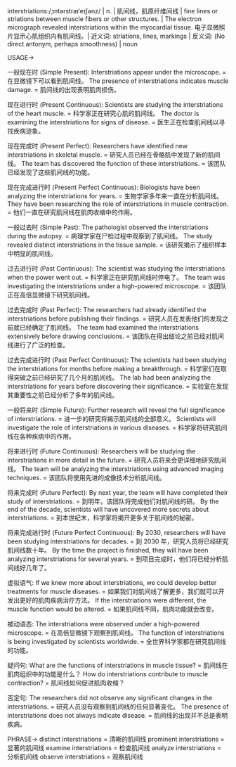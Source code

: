 interstriations:/ˌɪntərstraɪˈeɪʃənz/
| n. | 肌间线，肌原纤维间线 |  fine lines or striations between muscle fibers or other structures.  |  The electron micrograph revealed interstriations within the myocardial tissue. 电子显微照片显示心肌组织内有肌间线。| 近义词: striations, lines, markings | 反义词:  (No direct antonym, perhaps smoothness) | noun

USAGE->

一般现在时 (Simple Present):
Interstriations appear under the microscope. = 在显微镜下可以看到肌间线。
The presence of interstriations indicates muscle damage. = 肌间线的出现表明肌肉损伤。

现在进行时 (Present Continuous):
Scientists are studying the interstriations of the heart muscle. = 科学家正在研究心肌的肌间线。
The doctor is examining the interstriations for signs of disease. = 医生正在检查肌间线以寻找疾病迹象。

现在完成时 (Present Perfect):
Researchers have identified new interstriations in skeletal muscle. = 研究人员已经在骨骼肌中发现了新的肌间线。
The team has discovered the function of these interstriations. = 该团队已经发现了这些肌间线的功能。

现在完成进行时 (Present Perfect Continuous):
Biologists have been analyzing the interstriations for years. = 生物学家多年来一直在分析肌间线。
They have been researching the role of interstriations in muscle contraction. = 他们一直在研究肌间线在肌肉收缩中的作用。


一般过去时 (Simple Past):
The pathologist observed the interstriations during the autopsy. = 病理学家在尸检过程中观察到了肌间线。
The study revealed distinct interstriations in the tissue sample. =  该研究揭示了组织样本中明显的肌间线。

过去进行时 (Past Continuous):
The scientist was studying the interstriations when the power went out. = 科学家正在研究肌间线时停电了。
The team was investigating the interstriations under a high-powered microscope. = 该团队正在高倍显微镜下研究肌间线。


过去完成时 (Past Perfect):
The researchers had already identified the interstriations before publishing their findings. = 研究人员在发表他们的发现之前就已经确定了肌间线。
The team had examined the interstriations extensively before drawing conclusions. = 该团队在得出结论之前已经对肌间线进行了广泛的检查。


过去完成进行时 (Past Perfect Continuous):
The scientists had been studying the interstriations for months before making a breakthrough. = 科学家们在取得突破之前已经研究了几个月的肌间线。
The lab had been analyzing the interstriations for years before discovering their significance. =  实验室在发现其重要性之前已经分析了多年的肌间线。


一般将来时 (Simple Future):
Further research will reveal the full significance of interstriations. = 进一步的研究将揭示肌间线的全部意义。
Scientists will investigate the role of interstriations in various diseases. = 科学家将研究肌间线在各种疾病中的作用。


将来进行时 (Future Continuous):
Researchers will be studying the interstriations in more detail in the future. = 研究人员将来会更详细地研究肌间线。
The team will be analyzing the interstriations using advanced imaging techniques. =  该团队将使用先进的成像技术分析肌间线。


将来完成时 (Future Perfect):
By next year, the team will have completed their study of interstriations. = 到明年，该团队将完成他们对肌间线的研。
By the end of the decade, scientists will have uncovered more secrets about interstriations. = 到本世纪末，科学家将揭开更多关于肌间线的秘密。


将来完成进行时 (Future Perfect Continuous):
By 2030, researchers will have been studying interstriations for decades. = 到 2030 年，研究人员将已经研究肌间线数十年。
By the time the project is finished, they will have been analyzing interstriations for several years. = 到项目完成时，他们将已经分析肌间线好几年了。


虚拟语气:
If we knew more about interstriations, we could develop better treatments for muscle diseases. = 如果我们对肌间线了解更多，我们就可以开发出更好的肌肉疾病治疗方法。
If the interstriations were different, the muscle function would be altered. = 如果肌间线不同，肌肉功能就会改变。


被动语态:
The interstriations were observed under a high-powered microscope. =  在高倍显微镜下观察到肌间线。
The function of interstriations is being investigated by scientists worldwide. = 全世界科学家都在研究肌间线的功能。


疑问句:
What are the functions of interstriations in muscle tissue? = 肌间线在肌肉组织中的功能是什么？
How do interstriations contribute to muscle contraction? = 肌间线如何促进肌肉收缩？


否定句:
The researchers did not observe any significant changes in the interstriations. = 研究人员没有观察到肌间线的任何显著变化。
The presence of interstriations does not always indicate disease. = 肌间线的出现并不总是表明疾病。



PHRASE->
distinct interstriations =  清晰的肌间线
prominent interstriations =  显著的肌间线
examine interstriations = 检查肌间线
analyze interstriations =  分析肌间线
observe interstriations = 观察肌间线

